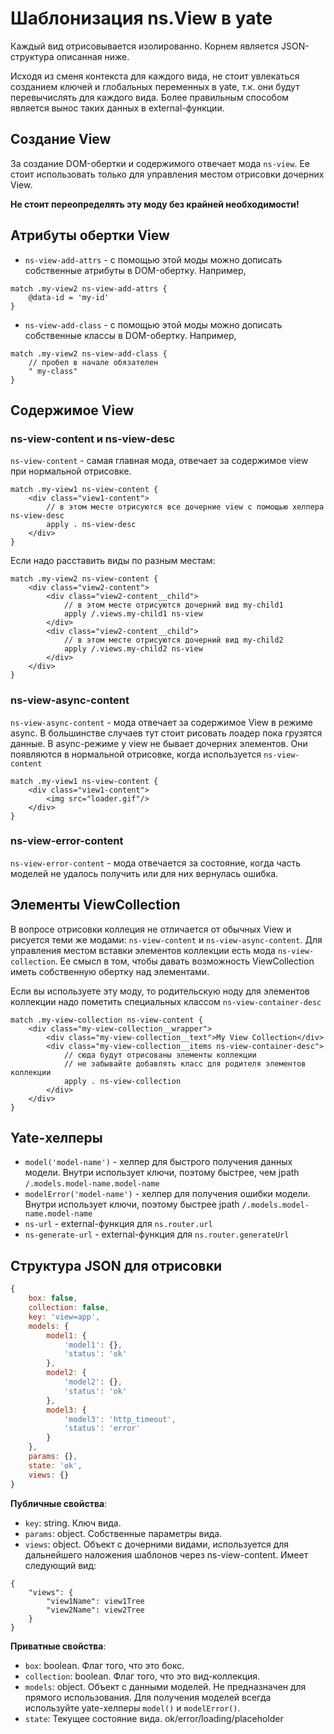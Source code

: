 # Шаблонизация ns.View в yate

Каждый вид отрисовывается изолированно. Корнем является JSON-структура описанная ниже.

Исходя из сменя контекста для каждого вида, не стоит увлекаться созданием ключей и глобальных переменных в yate, т.к. они будут перевычислять для каждого вида.
Более правильным способом является вынос таких данных в external-функции.

## Создание View
За создание DOM-обертки и содержимого отвечает мода `ns-view`.
Ее стоит использовать только для управления местом отрисовки дочерних View.

**Не стоит переопределять эту моду без крайней необходимости!**

## Атрибуты обертки View

* `ns-view-add-attrs` - с помощью этой моды можно дописать собственные атрибуты в DOM-обертку. Например,

```
match .my-view2 ns-view-add-attrs {
    @data-id = 'my-id'
}

```
* `ns-view-add-class` - с помощью этой моды можно дописать собственные классы в DOM-обертку. Например,

```
match .my-view2 ns-view-add-class {
    // пробел в начале обязателен
    " my-class"
}
```

## Содержимое View

### ns-view-content и ns-view-desc
`ns-view-content` - самая главная мода, отвечает за содержимое view при нормальной отрисовке.

```
match .my-view1 ns-view-content {
    <div class="view1-content">
        // в этом месте отрисуются все дочерние view с помощью хелпера ns-view-desc
        apply . ns-view-desc
    </div>
}
```

Если надо расставить виды по разным местам:
```
match .my-view2 ns-view-content {
    <div class="view2-content">
        <div class="view2-content__child">
            // в этом месте отрисуются дочерний вид my-child1
            apply /.views.my-child1 ns-view
        </div>
        <div class="view2-content__child">
            // в этом месте отрисуются дочерний вид my-child2
            apply /.views.my-child2 ns-view
        </div>
    </div>
}
```

### ns-view-async-content

`ns-view-async-content` - мода отвечает за содержимое View в режиме async.
В большинстве случаев тут стоит рисовать лоадер пока грузятся данные.
В async-режиме у view не бывает дочерних элементов. Они появляются в нормальной отрисовке, когда используется `ns-view-content`

```
match .my-view1 ns-view-content {
    <div class="view1-content">
        <img src="loader.gif"/>
    </div>
}
```

### ns-view-error-content
`ns-view-error-content` - мода отвечается за состояние, когда часть моделей не удалось получить или для них вернулась ошибка.

## Элементы ViewСollection

В вопросе отрисовки коллеция не отличается от обычных View и рисуется теми же модами: `ns-view-content` и `ns-view-async-content`.
Для управления местом вставки элементов коллекции есть мода `ns-view-collection`.
Ее смысл в том, чтобы давать возможность ViewСollection иметь собственную обертку над элементами.

Если вы используете эту моду, то родительскую ноду для элементов коллекции надо пометить специальных классом `ns-view-container-desc`

```
match .my-view-collection ns-view-content {
    <div class="my-view-collection__wrapper">
        <div class="my-view-collection__text">My View Collection</div>
        <div class="my-view-collection__items ns-view-container-desc">
            // сюда будут отрисованы элементы коллекции
            // не забывайте добавлять класс для родителя элементов коллекции
            apply . ns-view-collection
        </div>
    </div>
}
```

## Yate-хелперы

* `model('model-name')` - хелпер для быстрого получения данных модели. Внутри использует ключи, поэтому быстрее, чем jpath `/.models.model-name.model-name`
* `modelError('model-name')` - хелпер для получения ошибки модели. Внутри использует ключи, поэтому быстрее jpath `/.models.model-name.model-name`
* `ns-url` - external-функция для `ns.router.url`
* `ns-generate-url` - external-функция для `ns.router.generateUrl`

## Структура JSON для отрисовки

```js
{
    box: false,
    collection: false,
    key: 'view=app',
    models: {
        model1: {
            'model1': {},
            'status': 'ok'
        },
        model2: {
            'model2': {},
            'status': 'ok'
        },
        model3: {
            'model3': 'http_timeout',
            'status': 'error'
        }
    },
    params: {},
    state: 'ok',
    views: {}
}
```

**Публичные свойства**:
 - `key`: string. Ключ вида.
 - `params`: object. Собственные параметры вида.
 - `views`: object. Объект с дочерними видами, используется для дальнейшего наложения шаблонов через ns-view-content. Имеет следующий вид:
```
{
    "views": {
        "view1Name": view1Tree
        "view2Name": view2Tree
    }
}
```

**Приватные свойства**:
 - `box`: boolean. Флаг того, что это бокс.
 - `collection`: boolean. Флаг того, что это вид-коллекция.
 - `models`: object. Объект с данными моделей. Не предназначен для прямого использования. Для получения моделей всегда используйте yate-хелперы `model()` и `modelError()`.
 - `state`: Текущее состояние вида. ok/error/loading/placeholder
